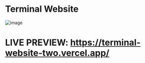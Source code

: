 # Terminal Website
 
![image](https://github.com/user-attachments/assets/dc64c8a7-4cdf-4717-9996-901400504772)


# LIVE PREVIEW: https://terminal-website-two.vercel.app/
